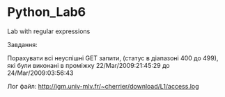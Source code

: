 # Python_Lab6
Lab with regular expressions

Завдання:

Порахувати всі неуспішні GET запити, (статус в діапазоні 400 до 499), які були виконані в проміжку 22/Mar/2009:21:45:29
до 24/Mar/2009:03:56:43
 
Лог файл: 
http://igm.univ-mlv.fr/~cherrier/download/L1/access.log
